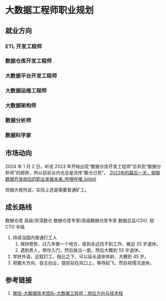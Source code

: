 # 大数据工程师职业规划


## 就业方向


### ETL 开发工程师


### 数据仓库开发工程师


### 大数据平台开发工程师


### 大数据运维工程师


### 大数据架构师


### 数据分析师


### 数据科学家


## 市场动向

2024 年 1 月 2 日，听说 2023 年开始出现“数据仓库开发工程师”合并到“数据分析师”的趋势，所以目前业内也总是流传“数仓已死”。
[2023年的最后一天，聊聊数据开发岗位的职业发展未来\_哔哩哔哩\_bilibili](https://www.bilibili.com/video/BV1b64y1n7Ui)

但据大佬所说，实际上还是需要普通矿工。

## 成长路线

数据仓库
高级/资深数仓
数据仓库专家/高级数据仓库专家
数据总监/CDO, 弱 CTO 半级



1. 持续当国内普通打工人
	1. 保持卷势，过几年换一个地方，直到永远找不到工作，被迫 35 岁退休。
	2. 遇到贵人，带你入门，然后独当一面，然后大概到 55 岁退休。
2. 学好外语，远程打工，相比之下，可以延长退休年龄，大概到 45 岁。
3. 把握大方向，自主创业，提前站在风口上，等待起飞，然后视情况退休。


## 参考链接

1.  [微信-大数据技术团队-大数据工程师：岗位方向与技术栈](https://mp.weixin.qq.com/s/m82d0hQvFE9HLaxBZiGrGg)

